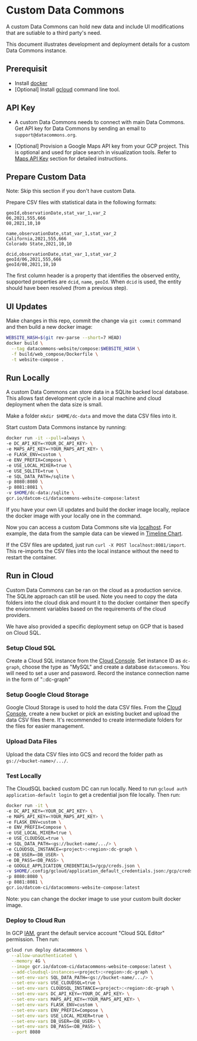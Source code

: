 # Custom Data Commons

A custom Data Commons can hold new data and include UI modifications that are
sutiable to a third party's need.

This document illustrates development and deployment details for a custom Data
Commons instance.

## Prerequisit

- Install [docker](https://www.docker.com/products/docker-desktop/)
- [Optional] Install [gcloud](https://cloud.google.com/sdk/docs/install-sdk)
  command line tool.

## API Key

- A custom Data Commons needs to connect with main Data Commons. Get API key for
  Data Commons by sending an email to `support@datacommons.org`.

- [Optional] Provision a Google Maps API key from your GCP project. This is
  optional and used for place search in visualization tools. Refer to [Maps API
  Key](TODO) section for detailed instructions.

## Prepare Custom Data

Note: Skip this section if you don't have custom Data.

Prepare CSV files with statistical data in the following formats:

```csv
geoId,observationDate,stat_var_1,var_2
06,2021,555,666
08,2021,10,10
```

```csv
name,observationDate,stat_var_1,stat_var_2
California,2021,555,666
Colorado State,2021,10,10
```

```csv
dcid,observationDate,stat_var_1,stat_var_2
geoId/06,2021,555,666
geoId/08,2021,10,10
```

The first column header is a property that identifies the observed entity,
supported properties are `dcid`, `name`, `geoId`. When `dcid` is used, the
entity should have been resolved (from a previous step).

## UI Updates

Make changes in this repo, commit the change via `git commit` command and then
build a new docker image:

```bash
WEBSITE_HASH=$(git rev-parse --short=7 HEAD)
docker build \
  --tag datacommons-website/compose:$WEBSITE_HASH \
  -f build/web_compose/Dockerfile \
  -t website-compose .
```

## Run Locally

A custom Data Commons can store data in a SQLite backed local database. This
allows fast development cycle in a local machine and cloud deployment when the
data size is small.

Make a folder `mkdir $HOME/dc-data` and move the data CSV files into it.

Start custom Data Commons instance by running:

```bash
docker run -it --pull=always \
-e DC_API_KEY=<YOUR_DC_API_KEY> \
-e MAPS_API_KEY=<YOUR_MAPS_API_KEY> \
-e FLASK_ENV=custom \
-e ENV_PREFIX=Compose \
-e USE_LOCAL_MIXER=true \
-e USE_SQLITE=true \
-e SQL_DATA_PATH=/sqlite \
-p 8080:8080 \
-p 8081:8081 \
-v $HOME/dc-data:/sqlite \
gcr.io/datcom-ci/datacommons-website-compose:latest
```

If you have your own UI updates and build the docker image locally, replace the
docker image with your locally one in the command.

Now you can access a custom Data Commons site via
[localhost](http://localhost:8080). For example, the data from the sample data
can be viewed in [Timeline Chart](http://localhost:8080/tools/timeline#place=geoId%2F06&statsVar=stat_var_1).

If the CSV files are updated, just run `curl -X POST localhost:8081/import`.
This re-imports the CSV files into the local instance without the need to
restart the container.

## Run in Cloud

Custom Data Commons can be ran on the cloud as a production service. The SQLite
approach can still be used. Note you need to copy the data folders into the
cloud disk and mount it to the docker container then specify the enviornment
variables based on the requirements of the cloud providers.

We have also provided a specific deployment setup on GCP that is based on Cloud
SQL.

### Setup Cloud SQL

Create a Cloud SQL instance from the [Cloud
Console](https://console.cloud.google.com/sql/instances). Set instance ID as
`dc-graph`, choose the type as "MySQL" and create a database `datacommons`. You
will need to set a user and password. Record the instance connection name in the
form of "<project>:<region>:dc-graph"

### Setup Google Cloud Storage

Google Cloud Storage is used to hold the data CSV files. From the [Cloud
Console](https://console.cloud.google.com/storage/browser), create a new bucket
or pick an existing bucket and upload the data CSV files there. It's recommended
to create intermediate folders for the files for easier management.

### Upload Data Files

Upload the data CSV files into GCS and record the folder path as
`gs://<bucket-name>/.../`.

### Test Locally

The CloudSQL backed custom DC can run locally. Need to run `gcloud auth
application-default login` to get a credential json file locally. Then run:

```bash
docker run -it \
-e DC_API_KEY=<YOUR_DC_API_KEY> \
-e MAPS_API_KEY=<YOUR_MAPS_API_KEY> \
-e FLASK_ENV=custom \
-e ENV_PREFIX=Compose \
-e USE_LOCAL_MIXER=true \
-e USE_CLOUDSQL=true \
-e SQL_DATA_PATH=<gs://bucket-name/.../> \
-e CLOUDSQL_INSTANCE=<project>:<region>:dc-graph \
-e DB_USER=<DB_USER> \
-e DB_PASS=<DB_PASS> \
-e GOOGLE_APPLICATION_CREDENTIALS=/gcp/creds.json \
-v $HOME/.config/gcloud/application_default_credentials.json:/gcp/creds.json:ro \
-p 8080:8080 \
-p 8081:8081 \
gcr.io/datcom-ci/datacommons-website-compose:latest
```

Note: you can change the docker image to use your custom built docker image.

### Deploy to Cloud Run

In GCP [IAM](https://console.cloud.google.com/iam-admin/iam), grant the default
service account "Cloud SQL Editor" permission. Then run:

```bash
gcloud run deploy datacommons \
  --allow-unauthenticated \
  --memory 4G \
  --image gcr.io/datcom-ci/datacommons-website-compose:latest \
  --add-cloudsql-instances=<project>:<region>:dc-graph \
  --set-env-vars SQL_DATA_PATH=<gs://bucket-name/.../> \
  --set-env-vars USE_CLOUDSQL=true \
  --set-env-vars CLOUDSQL_INSTANCE=<project>:<region>:dc-graph \
  --set-env-vars DC_API_KEY=<YOUR_DC_API_KEY> \
  --set-env-vars MAPS_API_KEY=<YOUR_MAPS_API_KEY> \
  --set-env-vars FLASK_ENV=custom \
  --set-env-vars ENV_PREFIX=Compose \
  --set-env-vars USE_LOCAL_MIXER=true \
  --set-env-vars DB_USER=<DB_USER> \
  --set-env-vars DB_PASS=<DB_PASS> \
  --port 8080
```
